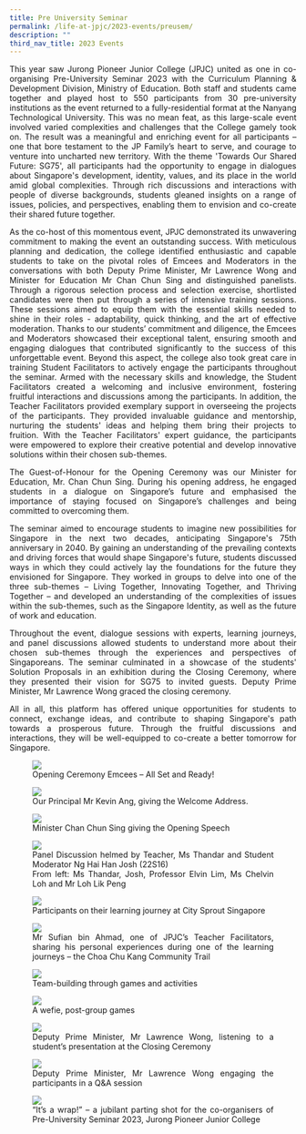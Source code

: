 ```yaml
---
title: Pre University Seminar
permalink: /life-at-jpjc/2023-events/preusem/
description: ""
third_nav_title: 2023 Events
---
```

<div align="justify">

<p>
This year saw Jurong Pioneer Junior College (JPJC) united as one in co-organising Pre-University Seminar 2023 with the Curriculum Planning &amp; Development Division, Ministry of Education. Both staff and students came together and played host to 550 participants from 30 pre-university institutions as the event returned to a fully-residential format at the Nanyang Technological University. This was no mean feat, as this large-scale event involved varied complexities and challenges that the College gamely took on. The result was a meaningful and enriching event for all participants – one that bore testament to the JP Family’s heart to serve, and courage to venture into uncharted new territory. With the theme 'Towards Our Shared Future: SG75', all participants had the opportunity to engage in dialogues about Singapore's development, identity, values, and its place in the world amid global complexities. Through rich discussions and interactions with people of diverse backgrounds, students gleaned insights on a range of issues, policies, and perspectives, enabling them to envision and co-create their shared future together. </p>

<p>
As the co-host of this momentous event, JPJC demonstrated its unwavering commitment to making the event an outstanding success. With meticulous planning and dedication, the college identified enthusiastic and capable students to take on the pivotal roles of Emcees and Moderators in the conversations with both Deputy Prime Minister, Mr Lawrence Wong and Minister for Education Mr Chan Chun Sing and distinguished panelists. Through a rigorous selection process and selection exercise, shortlisted candidates were then put through a series of intensive training sessions. These sessions aimed to equip them with the essential skills needed to shine in their roles - adaptability, quick thinking, and the art of effective moderation. Thanks to our students’ commitment and diligence, the Emcees and Moderators showcased their exceptional talent, ensuring smooth and engaging dialogues that contributed significantly to the success of this unforgettable event. Beyond this aspect, the college also took great care in training Student Facilitators to actively engage the participants throughout the seminar. Armed with the necessary skills and knowledge, the Student Facilitators created a welcoming and inclusive environment, fostering fruitful interactions and discussions among the participants. In addition, the Teacher Facilitators provided exemplary support in overseeing the projects of the participants. They provided invaluable guidance and mentorship, nurturing the students' ideas and helping them bring their projects to fruition. With the Teacher Facilitators' expert guidance, the participants were empowered to explore their creative potential and develop innovative solutions within their chosen sub-themes.</p>

<p>
The Guest-of-Honour for the Opening Ceremony was our Minister for Education, Mr. Chan Chun Sing. During his opening address, he engaged students in a dialogue on Singapore’s future and emphasised the importance of staying focused on Singapore’s challenges and being committed to overcoming them. </p>

<p>
The seminar aimed to encourage students to imagine new possibilities for Singapore in the next two decades, anticipating Singapore's 75th anniversary in 2040. By gaining an understanding of the prevailing contexts and driving forces that would shape Singapore's future, students discussed ways in which they could actively lay the foundations for the future they envisioned for Singapore. They worked in groups to delve into one of the three sub-themes – Living Together, Innovating Together, and Thriving Together – and developed an understanding of the complexities of issues within the sub-themes, such as the Singapore Identity, as well as the future of work and education.</p>

<p>
Throughout the event, dialogue sessions with experts, learning journeys, and panel discussions allowed students to understand more about their chosen sub-themes through the experiences and perspectives of Singaporeans. The seminar culminated in a showcase of the students' Solution Proposals in an exhibition during the Closing Ceremony, where they presented their vision for SG75 to invited guests. Deputy Prime Minister, Mr Lawrence Wong graced the closing ceremony. </p>

<p>
All in all, this platform has offered unique opportunities for students to connect, exchange ideas, and contribute to shaping Singapore's path towards a prosperous future. Through the fruitful discussions and interactions, they will be well-equipped to co-create a better tomorrow for Singapore.</p>

<figure>
<img src="/images/Life%20@%20JPJC/2023%20Events/Preusem/preusem1.jpg">
	<figcaption>Opening Ceremony Emcees – All Set and Ready!</figcaption></figure>

<figure>
<img src="/images/Life%20@%20JPJC/2023%20Events/Preusem/preusem2.jpg">
<figcaption>Our Principal Mr Kevin Ang, giving the Welcome Address.</figcaption></figure>

<figure>
<img src="/images/Life%20@%20JPJC/2023%20Events/Preusem/preusem3.jpg">
<figcaption>Minister Chan Chun Sing giving the Opening Speech</figcaption></figure>

<figure>
<img src="/images/Life%20@%20JPJC/2023%20Events/Preusem/preusem4.jpg">
<figcaption>Panel Discussion helmed by Teacher, Ms Thandar and Student Moderator Ng Hai Han Josh (22S16)<br>
From left: Ms Thandar, Josh, Professor Elvin Lim, Ms Chelvin Loh and Mr Loh Lik Peng</figcaption></figure>

<figure>
<img src="/images/Life%20@%20JPJC/2023%20Events/Preusem/preusem5.jpg">
<figcaption>Participants on their learning journey at City Sprout Singapore</figcaption></figure>

<figure>
<img src="/images/Life%20@%20JPJC/2023%20Events/Preusem/preusem6.jpg">
<figcaption>Mr Sufian bin Ahmad, one of JPJC’s Teacher Facilitators, sharing his personal experiences during one of the learning journeys – the Choa Chu Kang Community Trail</figcaption></figure>

<figure>
<img src="/images/Life%20@%20JPJC/2023%20Events/Preusem/preusem7.jpg">
<figcaption>Team-building through games and activities</figcaption></figure>

<figure>
<img src="/images/Life%20@%20JPJC/2023%20Events/Preusem/preusem8.jpg">
<figcaption>A wefie, post-group games</figcaption></figure>

<figure>
<img src="/images/Life%20@%20JPJC/2023%20Events/Preusem/preusem9.jpg">
<figcaption>Deputy Prime Minister, Mr Lawrence Wong, listening to a student’s presentation at the Closing Ceremony</figcaption></figure>

<figure>
<img src="/images/Life%20@%20JPJC/2023%20Events/Preusem/preusem10.jpg">
<figcaption>Deputy Prime Minister, Mr Lawrence Wong engaging the participants in a Q&amp;A session</figcaption></figure>

<figure>
<img src="/images/Life%20@%20JPJC/2023%20Events/Preusem/preusem11.jpg">
<figcaption>“It’s a wrap!” – a jubilant parting shot for the co-organisers of Pre-University Seminar 2023, Jurong Pioneer Junior College</figcaption></figure>

</div>